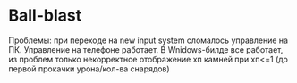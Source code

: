 # Ball-blast
 Проблемы: при переходе на new input system сломалось управление на ПК. Управление на телефоне работает.
В Wnidows-билде все работает, из проблем только некорректное отображение хп камней при хп<=1 (до первой прокачки урона/кол-ва снарядов)
